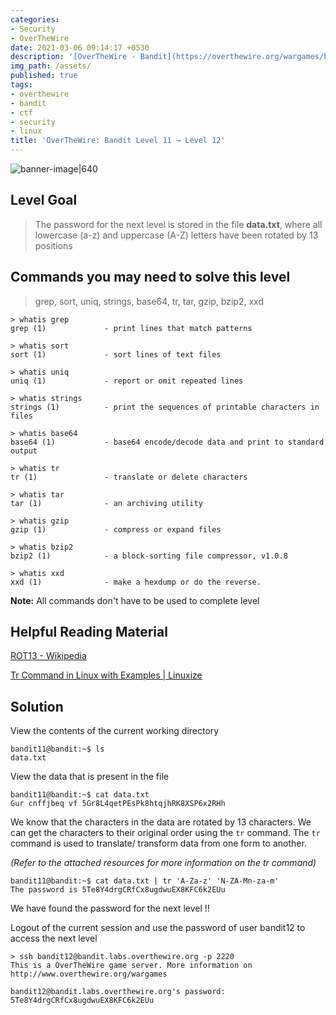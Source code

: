 ```yaml
---
categories:
- Security
- OverTheWire
date: 2021-03-06 09:14:17 +0530
description: '[OverTheWire - Bandit](https://overthewire.org/wargames/bandit/bandit12.html)'
img_path: /assets/
published: true
tags:
- overthewire
- bandit
- ctf
- security
- linux
title: 'OverTheWire: Bandit Level 11 → Level 12'
---
```


![banner-image|640](overthewire-banner.png)

## Level Goal

> The password for the next level is stored in the file **data.txt**, where all lowercase (a-z) and uppercase (A-Z) letters have been rotated by 13 positions

## Commands you may need to solve this level

> grep, sort, uniq, strings, base64, tr, tar, gzip, bzip2, xxd

```
> whatis grep  
grep (1)             - print lines that match patterns

> whatis sort  
sort (1)             - sort lines of text files

> whatis uniq  
uniq (1)             - report or omit repeated lines

> whatis strings  
strings (1)          - print the sequences of printable characters in files

> whatis base64  
base64 (1)           - base64 encode/decode data and print to standard output

> whatis tr  
tr (1)               - translate or delete characters

> whatis tar  
tar (1)              - an archiving utility

> whatis gzip  
gzip (1)             - compress or expand files

> whatis bzip2  
bzip2 (1)            - a block-sorting file compressor, v1.0.8

> whatis xxd  
xxd (1)              - make a hexdump or do the reverse.
```

**Note:** All commands don't have to be used to complete level

## Helpful Reading Material

[ROT13 - Wikipedia](https://en.wikipedia.org/wiki/Rot13)

[Tr Command in Linux with Examples \| Linuxize](https://linuxize.com/post/linux-tr-command/)

## Solution

View the contents of the current working directory

```
bandit11@bandit:~$ ls  
data.txt
```

View the data that is present in the file

```
bandit11@bandit:~$ cat data.txt  
Gur cnffjbeq vf 5Gr8L4qetPEsPk8htqjhRK8XSP6x2RHh
```

We know that the characters in the data are rotated by 13 characters. We can get the characters to their original order using the `tr` command. The `tr` command is used to translate/ transform data from one form to another.

_(Refer to the attached resources for more information on the tr command)_

```
bandit11@bandit:~$ cat data.txt | tr 'A-Za-z' 'N-ZA-Mn-za-m'  
The password is 5Te8Y4drgCRfCx8ugdwuEX8KFC6k2EUu
```

We have found the password for the next level !!

Logout of the current session and use the password of user bandit12 to access the next level

```
> ssh bandit12@bandit.labs.overthewire.org -p 2220  
This is a OverTheWire game server. More information on http://www.overthewire.org/wargames

bandit12@bandit.labs.overthewire.org's password: 5Te8Y4drgCRfCx8ugdwuEX8KFC6k2EUu
```